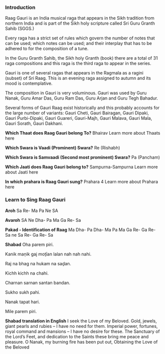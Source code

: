 ### Introduction
Raag Gauri is an India musical raga that appears in the Sikh tradition from northern India and is part of the Sikh holy scripture called Sri Guru Granth Sahib (SGGS.)

Every raga has a strict set of rules which govern the number of notes that can be used; which notes can be used; and their interplay that has to be adhered to for the composition of a tune.

In the Guru Granth Sahib, the Sikh holy Granth (book) there are a total of 31 raga compositions and this raga is the third raga to appear in the series.

Gauri is one of several ragas that appears in the Ragmala as a ragini (subset) of Sri Raag. This is an evening raga assigned to autumn and its mood is contemplative.

The composition in Gauri is very voluminous. Gauri was used by Guru Nanak, Guru Amar Das, Guru Ram Das, Guru Arjan and Guru Tegh Bahadur.

Several forms of Gauri Raag exist historically and this probably accounts for the large number of variants: Gauri Cheti, Gauri Bairagan, Gauri Dipaki, Gauri Purbi-Dipaki, Gauri Guareri, Gauri-Majh, Gauri Malava, Gauri Mala, Gauri Sorath, Gauri Dakhani.

**Which Thaat does Raag Gauri belong To?**
Bhairav Learn more about Thaats here

**Which Swara is Vaadi (Prominent) Swara?**
Re (Rishabh)

**Which Swara is Samvaadi (Second most prominent) Swara?**
Pa (Pancham)

**Which Jaati does Raag Gauri belong to?**
Sampurna-Sampurna Learn more about Jaati here

**In which prahara is Raag Gauri sung?**
Prahara 4 Learn more about Prahara here


### Learn to Sing Raag Gauri
**Aroh**
Sa Re- Ma Pa Ne SA

**Avaroh**
SA Ne Dha- Pa Ma Ga Re- Sa

**Pakad - Identification of Raag**
Ma Dha- Pa Dha- Ma Pa Ma Ga Re- Ga Re- Sa ne Sa Re- Ga Re- Sa

**Shabad**
Oha parem piri.

Kanik maṇik gaj moṯīan lalan nah nah nahi.

Raj na bhag na hukam na saḏan.

Kichh kichh na chahi.

Charnan sarnan santan bandan.

Sukho sukh pahi.

Nanak tapat hari.

Mile parem piri.

**Shabad translation in English**
I seek the Love of my Beloved. Gold, jewels, giant pearls and rubies – I have no need for them. Imperial power, fortunes, royal command and mansions – I have no desire for these. The Sanctuary of the Lord’s Feet, and dedication to the Saints these bring me peace and pleasure. O Nanak, my burning fire has been put out, Obtaining the Love of the Beloved